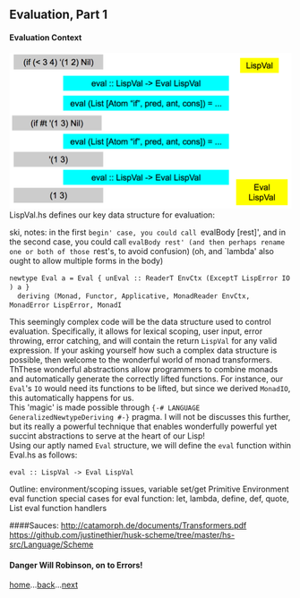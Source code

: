 Evaluation, Part 1
------------
#### Evaluation Context
![img](../img/WYAS-Eval-If-Statement.png)
LispVal.hs defines our key data structure for evaluation:   

ski, notes:
in the first `begin' case, you could call `evalBody [rest]', and in the second case, you could call `evalBody rest' (and then perhaps rename one or both of those `rest's, to avoid confusion)
(oh, and `lambda' also ought to allow multiple forms in the body)


```
newtype Eval a = Eval { unEval :: ReaderT EnvCtx (ExceptT LispError IO ) a }
  deriving (Monad, Functor, Applicative, MonadReader EnvCtx, MonadError LispError, MonadI
```
This seemingly complex code will be the data structure used to control evaluation. Specifically, it allows for lexical scoping, user input, error throwing, error catching, and will contain the return `LispVal` for any valid expression. If your asking yourself how such a complex data structure is possible, then welcome to the wonderful world of monad transformers. ThThese wonderful abstractions allow programmers to combine monads and automatically generate the correctly lifted functions. For instance, our `Eval`'s `IO` would need its functions to be lifted, but since we derived `MonadIO`, this automatically happens for us.    
This 'magic' is made possible through `{-# LANGUAGE GeneralizedNewtypeDeriving #-}` pragma. I will not be discusses this further, but its really a powerful technique that enables wonderfully powerful yet succint abstractions to serve at the heart of our Lisp!    
Using our aptly named `Eval` structure, we will define the `eval` function within Eval.hs as follows:
```
eval :: LispVal -> Eval LispVal
```
Outline:
environment/scoping issues, variable set/get
Primitive Environment
eval function
special cases for eval function:
  let, lambda, define, def, quote, List
eval function handlers


####Sauces:
http://catamorph.de/documents/Transformers.pdf    
https://github.com/justinethier/husk-scheme/tree/master/hs-src/Language/Scheme  

#### Danger Will Robinson, on to Errors!
[home](00_overview.md)...[back](03_evaluation.md)...[next](04_errors.md)
